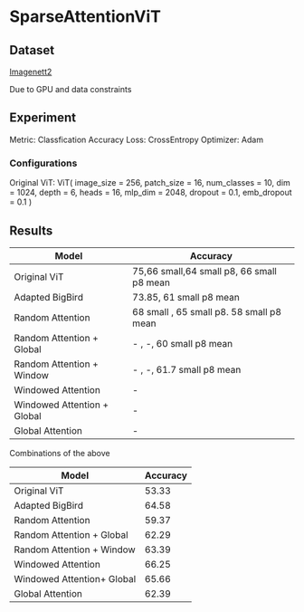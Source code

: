 # SparseAttentionViT


## Dataset

[Imagenett2](https://github.com/fastai/imagenette)

Due to GPU and data constraints

## Experiment

Metric: Classfication Accuracy
Loss: CrossEntropy
Optimizer: Adam

### Configurations

Original ViT:
ViT(
    image_size = 256,
    patch_size = 16,
    num_classes = 10,
    dim = 1024,
    depth = 6,
    heads = 16,
    mlp_dim = 2048,
    dropout = 0.1,
    emb_dropout = 0.1
)



## Results

| Model             | Accuracy    | 
| -----------       | ----------- |
| Original ViT      |    75,66 small,64 small p8, 66 small p8 mean    |
| Adapted BigBird           | 73.85,     61 small p8 mean     |
| Random Attention           | 68 small , 65 small p8. 58 small p8 mean       |
| Random Attention + Global          | - , -, 60 small p8 mean       |
| Random Attention + Window          | - , -, 61.7 small p8 mean       |
| Windowed Attention           | -           | 63.6
| Windowed Attention   + Global        | -           | 62
| Global Attention           | -           |


Combinations of the above




| Model             | Accuracy    | 
| -----------       | ----------- |
| Original ViT                |53.33|
| Adapted BigBird             |64.58|
| Random Attention            |59.37|
| Random Attention + Global   |62.29|
| Random Attention + Window   |63.39|
| Windowed Attention          |66.25| 
| Windowed Attention+ Global  |65.66|
| Global Attention            |62.39|


